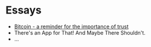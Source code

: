 # Essays 
- [Bitcoin - a reminder for the importance of trust](./bitcoin-a-reminder)
- There's an App for That! And Maybe There Shouldn't.
- ... 